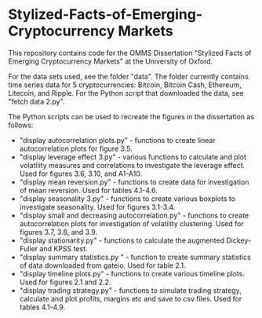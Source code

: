 # Stylized-Facts-of-Emerging-Cryptocurrency Markets
This repository contains code for the OMMS Dissertation "Stylized Facts of Emerging Cryptocurrency Markets" at the University of Oxford.

For the data sets used, see the folder "data". The folder currently contains time series data for 5 cryptocurrencies: Bitcoin, Bitcoin Cash, Ethereum, Litecoin, and Ripple. For the Python script that downloaded the data, see "fetch data 2.py". 

The Python scripts can be used to recreate the figures in the dissertation as follows:

- "display autocorrelation plots.py" - functions to create linear autocorrelation plots for figure 3.5.
- "display leverage effect 3.py" - various functions to calculate and plot volatility measures and correlations to investigate the leverage effect. Used for figures 3.6, 3.10, and A1-A10.
- "display mean reversion.py" - functions to create data for investigation of mean reversion. Used for tables 4.1-4.6.
- "display seasonality 3.py" - functions to create various boxplots to investigate seasonality. Used for figures 3.1-3.4.
- "display small and decreasing autocorrelation.py" - functions to create autocorrelation plots for investigation of volatility clustering. Used for figures 3.7, 3.8, and 3.9.
- "display stationarity.py" - functions to calculate the augmented Dickey-Fuller and KPSS test.
- "display summary statistics.py " - function to create summary statistics of data downloaded from gateio. Used for table 2.1.
- "display timeline plots.py" - functions to create various timeline plots. Used for figures 2.1 and 2.2.
- "display trading strategy.py" - functions to simulate trading strategy, calculate and plot profits, margins etc and save to csv files. Used for tables 4.1-4.9.
